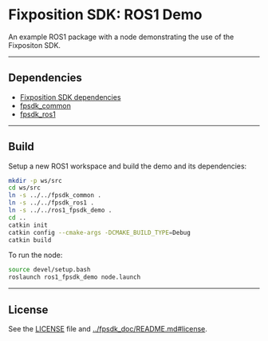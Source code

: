 # Fixposition SDK: ROS1 Demo

An example ROS1 package with a node demonstrating the use of the Fixpositon SDK.

---
## Dependencies

- [Fixposition SDK dependencies](../fpsdk_doc/README.md#dependencies)
- [fpsdk_common](../fpsdk_common/README.md)
- [fpsdk_ros1](../fpsdk_ros1/README.md)


---
## Build

Setup a new ROS1 workspace and build the demo and its dependencies:

```sh
mkdir -p ws/src
cd ws/src
ln -s ../../fpsdk_common .
ln -s ../../fpsdk_ros1 .
ln -s ../../ros1_fpsdk_demo .
cd ..
catkin init
catkin config --cmake-args -DCMAKE_BUILD_TYPE=Debug
catkin build
```

To run the node:

```sh
source devel/setup.bash
roslaunch ros1_fpsdk_demo node.launch
```

---
## License

See the [LICENSE](LICENSE) file and [../fpsdk_doc/README.md#license](../fpsdk_doc/README.md#license).
